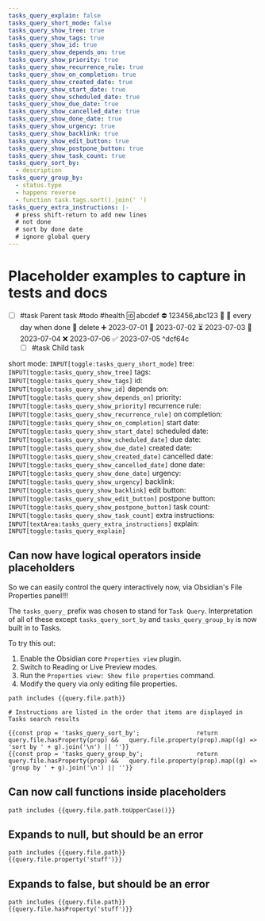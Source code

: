 ```yaml
---
tasks_query_explain: false
tasks_query_short_mode: false
tasks_query_show_tree: true
tasks_query_show_tags: true
tasks_query_show_id: true
tasks_query_show_depends_on: true
tasks_query_show_priority: true
tasks_query_show_recurrence_rule: true
tasks_query_show_on_completion: true
tasks_query_show_created_date: true
tasks_query_show_start_date: true
tasks_query_show_scheduled_date: true
tasks_query_show_due_date: true
tasks_query_show_cancelled_date: true
tasks_query_show_done_date: true
tasks_query_show_urgency: true
tasks_query_show_backlink: true
tasks_query_show_edit_button: true
tasks_query_show_postpone_button: true
tasks_query_show_task_count: true
tasks_query_sort_by:
  - description
tasks_query_group_by:
  - status.type
  - happens reverse
  - function task.tags.sort().join(' ')
tasks_query_extra_instructions: |-
  # press shift-return to add new lines
  # not done
  # sort by done date
  # ignore global query
---
```


# Placeholder examples to capture in tests and docs

- [ ] #task Parent task #todo #health 🆔 abcdef ⛔ 123456,abc123 🔼 🔁 every day when done 🏁 delete ➕ 2023-07-01 🛫 2023-07-02 ⏳ 2023-07-03 📅 2023-07-04 ❌ 2023-07-06 ✅ 2023-07-05 ^dcf64c
  - [ ] #task Child task

<!-- placeholder to force blank line before included text --><!-- include: DocsSamplesForDefaults.test.DocsSamplesForDefaults_meta-bind-widgets-include.approved.md -->

short mode: `INPUT[toggle:tasks_query_short_mode]`
tree: `INPUT[toggle:tasks_query_show_tree]`
tags: `INPUT[toggle:tasks_query_show_tags]`
id: `INPUT[toggle:tasks_query_show_id]` depends on: `INPUT[toggle:tasks_query_show_depends_on]`
priority: `INPUT[toggle:tasks_query_show_priority]`
recurrence rule: `INPUT[toggle:tasks_query_show_recurrence_rule]` on completion: `INPUT[toggle:tasks_query_show_on_completion]`
start date: `INPUT[toggle:tasks_query_show_start_date]` scheduled date: `INPUT[toggle:tasks_query_show_scheduled_date]` due date: `INPUT[toggle:tasks_query_show_due_date]`
created date: `INPUT[toggle:tasks_query_show_created_date]` cancelled date: `INPUT[toggle:tasks_query_show_cancelled_date]` done date: `INPUT[toggle:tasks_query_show_done_date]`
urgency: `INPUT[toggle:tasks_query_show_urgency]`
backlink: `INPUT[toggle:tasks_query_show_backlink]`
edit button: `INPUT[toggle:tasks_query_show_edit_button]` postpone button: `INPUT[toggle:tasks_query_show_postpone_button]`
task count: `INPUT[toggle:tasks_query_show_task_count]`
extra instructions: `INPUT[textArea:tasks_query_extra_instructions]`
explain: `INPUT[toggle:tasks_query_explain]`

<!-- placeholder to force blank line after included text --><!-- endInclude -->

## Can now have logical operators inside placeholders

So we can easily control the query interactively now, via Obsidian's File Properties panel!!!

The `tasks_query_` prefix was chosen to stand for `Task Query`. Interpretation of all of these except `tasks_query_sort_by` and `tasks_query_group_by` is now built in to Tasks.

To try this out:

1. Enable the Obsidian core `Properties view` plugin.
2. Switch to Reading or Live Preview modes.
3. Run the `Properties view: Show file properties` command.
4. Modify the query via only editing file properties.

```tasks
path includes {{query.file.path}}

# Instructions are listed in the order that items are displayed in Tasks search results

{{const prop = 'tasks_query_sort_by';                return query.file.hasProperty(prop) &&   query.file.property(prop).map((g) => 'sort by ' + g).join('\n') || ''}}
{{const prop = 'tasks_query_group_by';               return query.file.hasProperty(prop) &&   query.file.property(prop).map((g) => 'group by ' + g).join('\n') || ''}}
```

## Can now call functions inside placeholders

```tasks
path includes {{query.file.path.toUpperCase()}}
```

## Expands to null, but should be an error

```tasks
path includes {{query.file.path}}
{{query.file.property('stuff')}}
```

## Expands to false, but should be an error

```tasks
path includes {{query.file.path}}
{{query.file.hasProperty('stuff')}}
```
